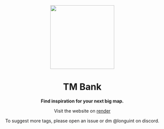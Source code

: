 <div align="center">
    <img src="public/logo.svg" width=200 /> 
    <h1>TM Bank</h1>
    <b>Find inspiration for your next big map.</b>
    <p>Visit the website on <a href="https://tmbank.onrender.com">render</a></p>
    <p>To suggest more tags, please open an issue or dm @longuint on discord.</p>
</div>
